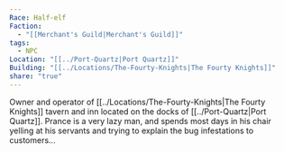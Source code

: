 ```yaml
---
Race: Half-elf
Faction:
  - "[[Merchant's Guild|Merchant's Guild]]"
tags:
  - NPC
Location: "[[../Port-Quartz|Port Quartz]]"
Building: "[[../Locations/The-Fourty-Knights|The Fourty Knights]]"
share: "true"
---
```


Owner and operator of [[../Locations/The-Fourty-Knights|The Fourty Knights]] tavern and inn located on the docks of [[../Port-Quartz|Port Quartz]]. Prance is a very lazy man, and spends most days in his chair yelling at his servants and trying to explain the bug infestations to customers...